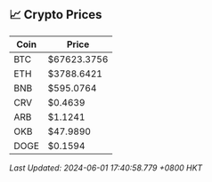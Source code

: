 ## 📈 Crypto Prices

| Coin | Price |
| ---- | ----- |
| BTC | $67623.3756 |
| ETH | $3788.6421 |
| BNB | $595.0764 |
| CRV | $0.4639 |
| ARB | $1.1241 |
| OKB | $47.9890 |
| DOGE | $0.1594 |

_Last Updated: 2024-06-01 17:40:58.779 +0800 HKT_